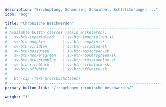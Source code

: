 ```yaml
---
description: "Erschöpfung, Schmerzen, Schwindel, Schlafstörungen ..."
icon: "ecg"

title: "Chronische Beschwerden"
# ------------------------------------------------------------------------------
# Available button classes (solid & skeleton):
#   sv-btn-imperialred    | sv-btn-imperialred-sk
#   sv-btn-pumpkin        | sv-btn-pumpkin-sk
#   sv-btn-viridian       | sv-btn-viridian-sk
#   sv-btn-mossgreen      | sv-btn-mossgreen-sk
#   sv-btn-hookersgreen   | sv-btn-hookersgreen-sk
#   sv-btn-prussianblue   | sv-btn-prussianblue-sk
#   sv-btn-richblack      | sv-btn-richblack-sk
#   sv-btn-offwhite       | sv-btn-offwhite-sk
#
#   btn-cap (Text Grossbuchstaben)
# ------------------------------------------------------------------------------
primary_button_link: "/fragebogen-chronische-beschwerden/"

weight: "1"
---
```



